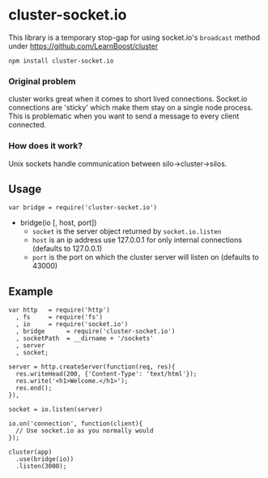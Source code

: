 # cluster-socket.io

This library is a temporary stop-gap for using socket.io's `broadcast` method under https://github.com/LearnBoost/cluster

`npm install cluster-socket.io`

### Original problem

cluster works great when it comes to short lived connections.  Socket.io connections are 'sticky' which make them stay on a single node process.  This is problematic when you want to send a message to every client connected.

### How does it work?

Unix sockets handle communication between silo->cluster->silos.


## Usage

`var bridge = require('cluster-socket.io')`

 - bridge(io [, host, port])
   - `socket` is the server object returned by  `socket.io.listen`
   - `host` is an ip address use 127.0.0.1 for only internal connections (defaults to 127.0.0.1)
   - `port` is the port on which the cluster server will listen on (defaults to 43000)


## Example

    var http   = require('http')
      , fs     = require('fs')
      , io     = require('socket.io')
      , bridge      = require('cluster-socket.io')
      , socketPath  = __dirname + '/sockets'
      , server
      , socket;

    server = http.createServer(function(req, res){
      res.writeHead(200, {'Content-Type': 'text/html'});
      res.write('<h1>Welcome.</h1>');
      res.end();
    }),

    socket = io.listen(server)

    io.on('connection', function(client){
      // Use socket.io as you normally would
    });

    cluster(app)
      .use(bridge(io))
      .listen(3000);
